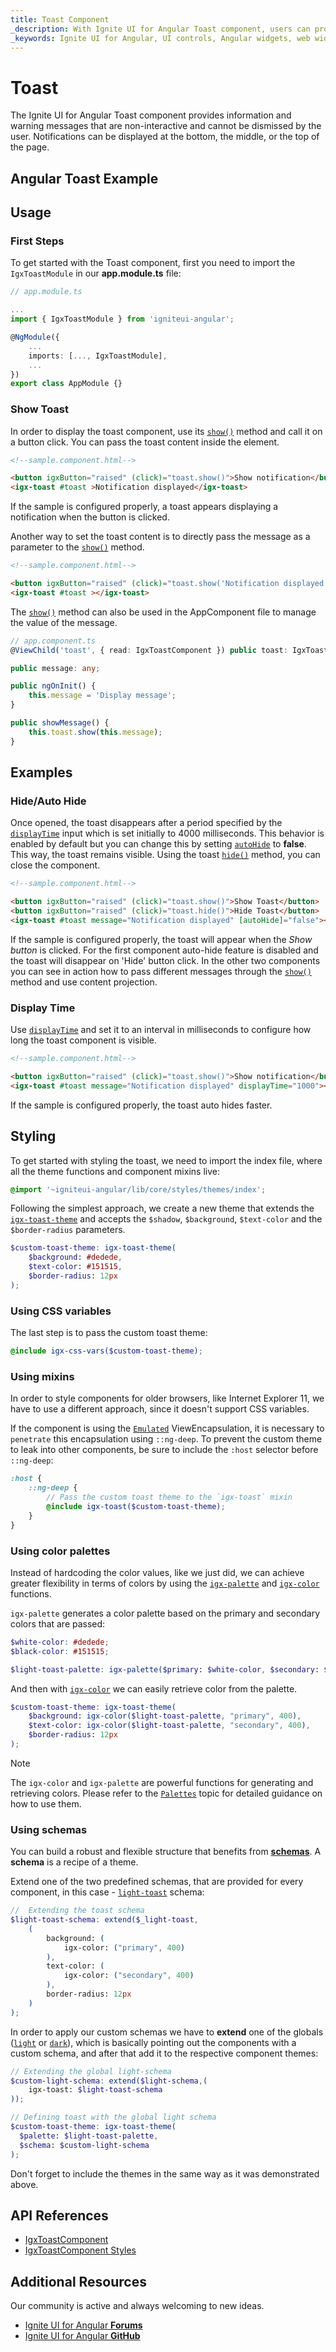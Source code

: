 ```yaml
---
title: Toast Component
_description: With Ignite UI for Angular Toast component, users can provide quick, non-interactive messages to end users within their application.
_keywords: Ignite UI for Angular, UI controls, Angular widgets, web widgets, UI widgets, Angular, Native Angular Components Suite, Native Angular Controls, Native Angular Components Library, Angular Toast component, Angular Toast control
---
```


# Toast
<p class="highlight">The Ignite UI for Angular Toast component provides information and warning messages that are non-interactive and cannot be dismissed by the user. Notifications can be displayed at the bottom, the middle, or the top of the page.</p>
<div class="divider"></div>

## Angular Toast Example


<code-view style="height: 300px" 
           data-demos-base-url="{environment:demosBaseUrl}" 
           iframe-src="{environment:demosBaseUrl}/notifications/toast-sample-2" alt="Angular Toast Example">
</code-view>

<div class="divider--half"></div>


## Usage

### First Steps

To get started with the Toast component, first you need to import the `IgxToastModule` in our **app.module.ts** file:

```typescript
// app.module.ts

...
import { IgxToastModule } from 'igniteui-angular';

@NgModule({
    ...
    imports: [..., IgxToastModule],
    ...
})
export class AppModule {}
```

### Show Toast
In order to display the toast component, use its [`show()`]({environment:angularApiUrl}/classes/igxtoastcomponent.html#show) method and call it on a button click. You can pass the toast content inside the element.

```html
<!--sample.component.html-->

<button igxButton="raised" (click)="toast.show()">Show notification</button>
<igx-toast #toast >Notification displayed</igx-toast>
```

If the sample is configured properly, a toast appears displaying a notification when the button is clicked.

Another way to set the toast content is to directly pass the message as a parameter to the [`show()`]({environment:angularApiUrl}/classes/igxtoastcomponent.html#show) method.

```html
<!--sample.component.html-->

<button igxButton="raised" (click)="toast.show('Notification displayed')">Show notification</button>
<igx-toast #toast ></igx-toast>
```

The [`show()`]({environment:angularApiUrl}/classes/igxtoastcomponent.html#show) method can also be used in the AppComponent file to manage the value of the message.

```typescript
// app.component.ts
@ViewChild('toast', { read: IgxToastComponent }) public toast: IgxToastComponent;

public message: any;

public ngOnInit() {
    this.message = 'Display message';
}

public showMessage() {
    this.toast.show(this.message);
}
```

## Examples

### Hide/Auto Hide
Once opened, the toast disappears after a period specified by the [`displayTime`]({environment:angularApiUrl}/classes/igxtoastcomponent.html#displaytime) input which is set initially to 4000 milliseconds. This behavior is enabled by default but you can change this by setting [`autoHide`]({environment:angularApiUrl}/classes/igxtoastcomponent.html#autohide) to **false**. This way, the toast remains visible. Using the toast [`hide()`]({environment:angularApiUrl}/classes/igxtoastcomponent.html#hide) method, you can close the component.

```html
<!--sample.component.html-->

<button igxButton="raised" (click)="toast.show()">Show Toast</button>
<button igxButton="raised" (click)="toast.hide()">Hide Toast</button>
<igx-toast #toast message="Notification displayed" [autoHide]="false"></igx-toast>
```

If the sample is configured properly, the toast will appear when the *Show button* is clicked. For the first component auto-hide feature is disabled and the toast will disappear on 'Hide' button click.
In the other two components you can see in action how to pass different messages through the [`show()`]({environment:angularApiUrl}/classes/igxtoastcomponent.html#show) method and use content projection.


<code-view style="height: 450px" 
           data-demos-base-url="{environment:demosBaseUrl}" 
           iframe-src="{environment:demosBaseUrl}/notifications/toast-sample-3" >
</code-view>


### Display Time
Use [`displayTime`]({environment:angularApiUrl}/classes/igxtoastcomponent.html#displaytime) and set it to an interval in milliseconds to configure how long the toast component is visible.

```html
<!--sample.component.html-->

<button igxButton="raised" (click)="toast.show()">Show notification</button>
<igx-toast #toast message="Notification displayed" displayTime="1000"></igx-toast>
```

If the sample is configured properly, the toast auto hides faster.


<code-view style 
           data-demos-base-url="{environment:demosBaseUrl}" 
           iframe-src="{environment:demosBaseUrl}/notifications/toast-sample-4" >
</code-view>


<div class="divider--half"></div>

## Styling

To get started with styling the toast, we need to import the index file, where all the theme functions and component mixins live:

```scss
@import '~igniteui-angular/lib/core/styles/themes/index';
```

Following the simplest approach, we create a new theme that extends the [`igx-toast-theme`]({environment:sassApiUrl}/index.html#function-igx-toast-theme) and accepts the `$shadow`, `$background`, `$text-color` and the `$border-radius` parameters.

```scss
$custom-toast-theme: igx-toast-theme(
    $background: #dedede,
    $text-color: #151515,
    $border-radius: 12px
);
```

### Using CSS variables

The last step is to pass the custom toast theme:

```scss
@include igx-css-vars($custom-toast-theme);
```

### Using mixins

In order to style components for older browsers, like Internet Explorer 11, we have to use a different approach, since it doesn't support CSS variables.

If the component is using the [`Emulated`](themes/component-themes.md#view-encapsulation) ViewEncapsulation, it is necessary to `penetrate` this encapsulation using `::ng-deep`. To prevent the custom theme to leak into other components, be sure to include the `:host` selector before `::ng-deep`:

```scss
:host {
    ::ng-deep {
        // Pass the custom toast theme to the `igx-toast` mixin
        @include igx-toast($custom-toast-theme);
    }
}
```

### Using color palettes

Instead of hardcoding the color values, like we just did, we can achieve greater flexibility in terms of colors by using the [`igx-palette`]({environment:sassApiUrl}/index.html#function-igx-palette) and [`igx-color`]({environment:sassApiUrl}/index.html#function-igx-color) functions.

`igx-palette` generates a color palette based on the primary and secondary colors that are passed:

```scss
$white-color: #dedede;
$black-color: #151515;

$light-toast-palette: igx-palette($primary: $white-color, $secondary: $black-color);
```

And then with [`igx-color`]({environment:sassApiUrl}/index.html#function-igx-color) we can easily retrieve color from the palette.

```scss
$custom-toast-theme: igx-toast-theme(
    $background: igx-color($light-toast-palette, "primary", 400),
    $text-color: igx-color($light-toast-palette, "secondary", 400),
    $border-radius: 12px
);
```

>[!NOTE]
>The `igx-color` and `igx-palette` are powerful functions for generating and retrieving colors. Please refer to the [`Palettes`](themes/palette.md) topic for detailed guidance on how to use them.

### Using schemas

You can build a robust and flexible structure that benefits from [**schemas**](themes/schemas.md). A **schema** is a recipe of a theme.

Extend one of the two predefined schemas, that are provided for every component, in this case - [`light-toast`]({environment:sassApiUrl}/index.html#variable-_light-toast) schema:

```scss
//  Extending the toast schema
$light-toast-schema: extend($_light-toast,
    (
        background: (
            igx-color: ("primary", 400)
        ),
        text-color: (
            igx-color: ("secondary", 400)
        ),
        border-radius: 12px
    )
);
```

In order to apply our custom schemas we have to **extend** one of the globals ([`light`]({environment:sassApiUrl}/index.html#variable-light-schema) or [`dark`]({environment:sassApiUrl}/index.html#variable-dark-schema)), which is basically pointing out the components with a custom schema, and after that add it to the respective component themes:

```scss
// Extending the global light-schema
$custom-light-schema: extend($light-schema,(
    igx-toast: $light-toast-schema
));

// Defining toast with the global light schema
$custom-toast-theme: igx-toast-theme(
  $palette: $light-toast-palette,
  $schema: $custom-light-schema
);
```

Don't forget to include the themes in the same way as it was demonstrated above.


<code-view style="height: 600px" 
           data-demos-base-url="{environment:demosBaseUrl}" 
           iframe-src="{environment:demosBaseUrl}/notifications/toast-style" >
</code-view>

<div class="divider--half"></div>

## API References
<div class="divider--half"></div>

* [IgxToastComponent]({environment:angularApiUrl}/classes/igxtoastcomponent.html)
* [IgxToastComponent Styles]({environment:sassApiUrl}/index.html#function-igx-toast-theme)

## Additional Resources
<div class="divider--half"></div>

Our community is active and always welcoming to new ideas.
* [Ignite UI for Angular **Forums**](https://www.infragistics.com/community/forums/f/ignite-ui-for-angular)
* [Ignite UI for Angular **GitHub**](https://github.com/IgniteUI/igniteui-angular)
